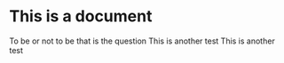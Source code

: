 # This is a document
To be or not to be that is the question
This is another test
This is another test

